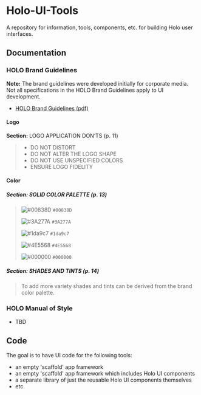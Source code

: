 # Holo-UI-Tools
A repository for information, tools, components, etc. for building Holo user interfaces.

## Documentation

### HOLO Brand Guidelines

**Note:** The brand guidelines were developed initially for corporate media.  Not all specifications in the HOLO Brand Guidelines apply to UI development.

* [HOLO Brand Guidelines (pdf)](documents/HOLO_Brand_Guidelines.pdf)

#### Logo

**Section:** LOGO APPLICATION DON’TS (p. 11)
> * DO NOT DISTORT
> * DO NOT ALTER THE LOGO SHAPE
> * DO NOT USE UNSPECIFIED COLORS
> * ENSURE LOGO FIDELITY

#### Color

##### **Section:** SOLID COLOR PALETTE (p. 13)

> ![#00838D](https://placehold.it/15/00838D/000000?text=+) `#00838D `
> 
> ![#3A277A](https://placehold.it/15/3A277A/000000?text=+) `#3A277A `
> 
> ![#1da9c7](https://placehold.it/15/1da9c7/000000?text=+) `#1da9c7 `
> 
> ![#4E5568](https://placehold.it/15/4E5568/000000?text=+) `#4E5568 `
> 
> ![#000000](https://placehold.it/15/000000/000000?text=+) `#000000 `
> 

##### **Section:** SHADES AND TINTS (p. 14)

> To add more variety shades and tints can be derived from the brand color palette.

 

### HOLO Manual of Style
* TBD


## Code

The goal is to have UI code for the following tools:

* an empty 'scaffold' app framework
* an empty 'scaffold' app framework which includes Holo UI components
* a separate library of just the reusable Holo UI components themselves
* etc.



